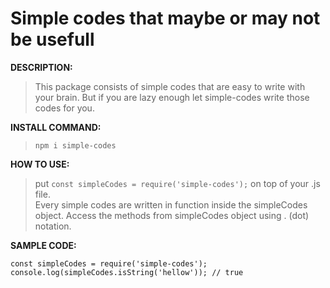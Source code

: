 # Simple codes that maybe or may not be usefull

__DESCRIPTION:__
> This package consists of simple codes that are easy to write with your brain. But if you are lazy enough let simple-codes write those codes for you. 

__INSTALL COMMAND:__
> `npm i simple-codes`


__HOW TO USE:__
> put  `const simpleCodes = require('simple-codes');`  on top of your .js file.    
> Every simple codes are written in function inside the simpleCodes object. Access the methods from simpleCodes object using . (dot) notation.

      
__SAMPLE CODE:__
```
const simpleCodes = require('simple-codes');
console.log(simpleCodes.isString('hellow')); // true
```

